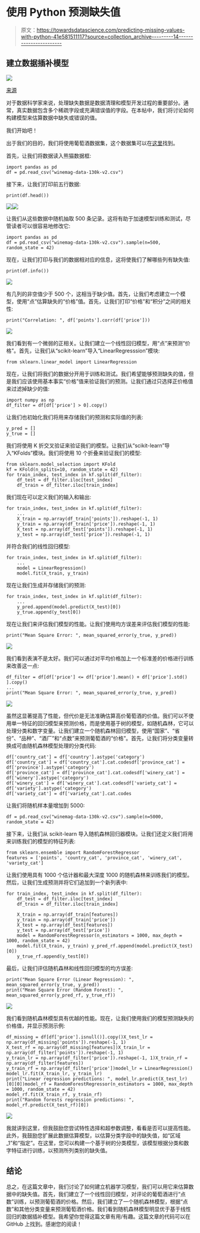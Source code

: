 # 使用 Python 预测缺失值

> 原文：<https://towardsdatascience.com/predicting-missing-values-with-python-41e581511117?source=collection_archive---------14----------------------->

## 建立数据插补模型

![](img/9cc9d185fcb784e7f653730d338dbd9b.png)

[来源](https://www.pexels.com/photo/jigsaw-puzzle-3482442/)

对于数据科学家来说，处理缺失数据是数据清理和模型开发过程的重要部分。通常，真实数据包含多个稀疏字段或充满错误值的字段。在本帖中，我们将讨论如何构建模型来估算数据中缺失或错误的值。

我们开始吧！

出于我们的目的，我们将使用葡萄酒数据集，这个数据集可以在[这里](https://www.kaggle.com/zynicide/wine-reviews)找到。

首先，让我们将数据读入熊猫数据框:

```
import pandas as pd
df = pd.read_csv("winemag-data-130k-v2.csv")
```

接下来，让我们打印前五行数据:

```
print(df.head())
```

![](img/26c5d2ecf1268f2edbaaa7fd7dbf371a.png)![](img/54652635b843930da0724f0a7cc9189f.png)

让我们从这些数据中随机抽取 500 条记录。这将有助于加速模型训练和测试，尽管读者可以很容易地修改它:

```
import pandas as pd
df = pd.read_csv("winemag-data-130k-v2.csv").sample(n=500, random_state = 42)
```

现在，让我们打印与我们的数据相对应的信息，这将使我们了解哪些列有缺失值:

```
print(df.info())
```

![](img/bd29c1cc15bf339a231481c4deb40b87.png)

有几列的非空值少于 500 个，这相当于缺少值。首先，让我们考虑建立一个模型，使用“点”估算缺失的“价格”值。首先，让我们打印“价格”和“积分”之间的相关性:

```
print("Correlation: ", df['points'].corr(df['price']))
```

![](img/bfdf4d4d4f0518dac99539d9a1e81204.png)

我们看到有一个微弱的正相关。让我们建立一个线性回归模型，用“点”来预测“价格”。首先，让我们从“scikit-learn”导入“LinearRegresssion”模块:

```
from sklearn.linear_model import LinearRegression
```

现在，让我们将我们的数据分开用于训练和测试。我们希望能够预测缺失的值，但是我们应该使用基本事实“价格”值来验证我们的预测。让我们通过只选择正价格值来过滤掉缺少的值:

```
import numpy as np 
df_filter = df[df['price'] > 0].copy()
```

让我们也初始化我们将用来存储我们的预测和实际值的列表:

```
y_pred = []
y_true = []
```

我们将使用 K 折交叉验证来验证我们的模型。让我们从“scikit-learn”导入“KFolds”模块。我们将使用 10 个折叠来验证我们的模型:

```
from sklearn.model_selection import KFold
kf = KFold(n_splits=10, random_state = 42)
for train_index, test_index in kf.split(df_filter):
    df_test = df_filter.iloc[test_index]
    df_train = df_filter.iloc[train_index]
```

我们现在可以定义我们的输入和输出:

```
for train_index, test_index in kf.split(df_filter):
    ...
    X_train = np.array(df_train['points']).reshape(-1, 1)     
    y_train = np.array(df_train['price']).reshape(-1, 1)
    X_test = np.array(df_test['points']).reshape(-1, 1)  
    y_test = np.array(df_test['price']).reshape(-1, 1)
```

并符合我们的线性回归模型:

```
for train_index, test_index in kf.split(df_filter):
    ...
    model = LinearRegression()
    model.fit(X_train, y_train)
```

现在让我们生成并存储我们的预测:

```
for train_index, test_index in kf.split(df_filter):
    ...
    y_pred.append(model.predict(X_test)[0])
    y_true.append(y_test[0])
```

现在让我们来评估我们模型的性能。让我们使用均方误差来评估我们模型的性能:

```
print("Mean Square Error: ", mean_squared_error(y_true, y_pred))
```

![](img/d81d3f1671fe94a8ff5f0d6e0c556193.png)

我们看到表演不是太好。我们可以通过对平均价格加上一个标准差的价格进行训练来改善这一点:

```
df_filter = df[df['price'] <= df['price'].mean() + df['price'].std() ].copy()
...
print("Mean Square Error: ", mean_squared_error(y_true, y_pred))
```

![](img/1728daf33edf071689f6b1f1df84b584.png)

虽然这显著提高了性能，但代价是无法准确估算高价葡萄酒的价值。我们可以不使用单一特征的回归模型来预测价格，而是使用基于树的模型，如随机森林，它可以处理分类和数字变量。让我们建立一个随机森林回归模型，使用“国家”、“省份”、“品种”、“酒厂”和“点数”来预测葡萄酒的“价格”。首先，让我们将分类变量转换成可由随机森林模型处理的分类代码:

```
df['country_cat'] = df['country'].astype('category')
df['country_cat'] = df['country_cat'].cat.codesdf['province_cat'] = df['province'].astype('category')
df['province_cat'] = df['province_cat'].cat.codesdf['winery_cat'] = df['winery'].astype('category')
df['winery_cat'] = df['winery_cat'].cat.codesdf['variety_cat'] = df['variety'].astype('category')
df['variety_cat'] = df['variety_cat'].cat.codes
```

让我们将随机样本量增加到 5000:

```
df = pd.read_csv("winemag-data-130k-v2.csv").sample(n=5000, random_state = 42)
```

接下来，让我们从 scikit-learn 导入随机森林回归器模块。让我们还定义我们将用来训练我们的模型的特征列表:

```
from sklearn.ensemble import RandomForestRegressor
features = ['points', 'country_cat', 'province_cat', 'winery_cat', 'variety_cat']
```

让我们使用具有 1000 个估计器和最大深度 1000 的随机森林来训练我们的模型。然后，让我们生成预测并将它们追加到一个新列表中:

```
for train_index, test_index in kf.split(df_filter):
    df_test = df_filter.iloc[test_index]
    df_train = df_filter.iloc[train_index]

    X_train = np.array(df_train[features])
    y_train = np.array(df_train['price'])
    X_test = np.array(df_test[features])
    y_test = np.array(df_test['price'])
    model = RandomForestRegressor(n_estimators = 1000, max_depth = 1000, random_state = 42)
    model.fit(X_train, y_train) y_pred_rf.append(model.predict(X_test)[0])
    y_true_rf.append(y_test[0])
```

最后，让我们评估随机森林和线性回归模型的均方误差:

```
print("Mean Square Error (Linear Regression): ", mean_squared_error(y_true, y_pred))
print("Mean Square Error (Random Forest): ", mean_squared_error(y_pred_rf, y_true_rf))
```

![](img/129d24cbdcabf725a2952fd6bb727578.png)

我们看到随机森林模型具有优越的性能。现在，让我们使用我们的模型预测缺失的价格值，并显示预测示例:

```
df_missing = df[df['price'].isnull()].copy()X_test_lr = np.array(df_missing['points']).reshape(-1, 1)
X_test_rf = np.array(df_missing[features])X_train_lr = np.array(df_filter['points']).reshape(-1, 1)    
y_train_lr = np.array(df_filter['price']).reshape(-1, 1)X_train_rf = np.array(df_filter[features])
y_train_rf = np.array(df_filter['price'])model_lr = LinearRegression()
model_lr.fit(X_train_lr, y_train_lr)
print("Linear regression predictions: ", model_lr.predict(X_test_lr)[0][0])model_rf = RandomForestRegressor(n_estimators = 1000, max_depth = 1000, random_state = 42)
model_rf.fit(X_train_rf, y_train_rf)
print("Random forests regression predictions: ", model_rf.predict(X_test_rf)[0])
```

![](img/05b2f8cafd85c164e3dd5cc19040e328.png)

我就讲到这里，但我鼓励您尝试特性选择和超参数调整，看看是否可以提高性能。此外，我鼓励您扩展此数据估算模型，以估算分类字段中的缺失值，如“区域 _1”和“指定”。在这里，您可以构建一个基于树的分类模型，该模型根据分类和数字特征进行训练，以预测所列类别的缺失值。

## 结论

总之，在这篇文章中，我们讨论了如何建立机器学习模型，我们可以用它来估算数据中的缺失值。首先，我们建立了一个线性回归模型，对评论的葡萄酒进行“点数”训练，以预测葡萄酒的价格。然后，我们建立了一个随机森林模型，根据“点数”和其他分类变量来预测葡萄酒价格。我们看到随机森林模型明显优于基于线性回归的数据插补模型。我希望你觉得这篇文章有用/有趣。这篇文章的代码可以在 GitHub 上找到。感谢您的阅读！